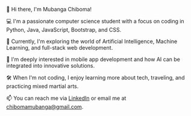 👋 Hi there, I'm Mubanga Chiboma!

💻 I'm a passionate computer science student with a focus on coding in Python, Java, JavaScript, Bootstrap, and CSS.

🌱 Currently, I'm exploring the world of Artificial Intelligence, Machine Learning, and full-stack web development.

🤖 I'm deeply interested in mobile app development and how AI can be integrated into innovative solutions.

🛠 When I'm not coding, I enjoy learning more about tech, traveling, and practicing mixed martial arts.

📫 You can reach me via [LinkedIn](https://www.linkedin.com/in/mubanga-chiboma-21b882255) or email me at chibomamubanga@gmail.com.
